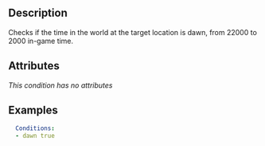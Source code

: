 ## Description
Checks if the time in the world at the target location is dawn, from 22000 to 2000 in-game time.


## Attributes
*This condition has no attributes*


## Examples
```yaml
  Conditions:
  - dawn true
```